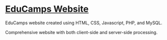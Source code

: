 # [EduCamps Website](http://startbootstrap.com/template-overviews/modern-business/)

EduCamps website created using HTML, CSS, Javascript, PHP,  and MySQL.

Comprehensive website with both client-side and server-side processing.
